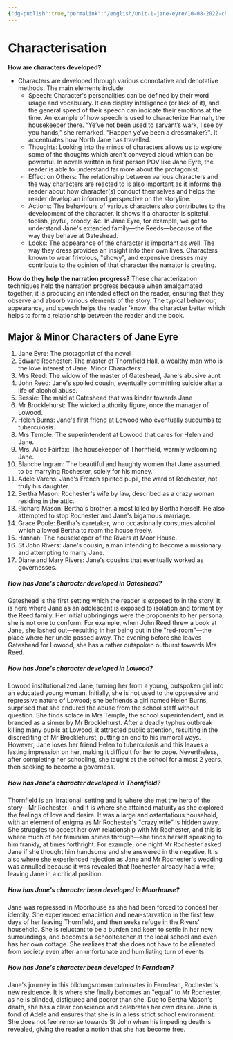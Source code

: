 ```yaml
---
{"dg-publish":true,"permalink":"/english/unit-1-jane-eyre/10-08-2022-characterisation/","dgHomeLink":true,"dgPassFrontmatter":false}
---
```


# Characterisation
**How are characters developed?**
- Characters are developed through various connotative and denotative methods. The main elements include:
	- Speech: Character's personalities can be defined by their word usage and vocabulary. It can display intelligence (or lack of it), and the general speed of their speech can indicate their emotions at the time. An example of how speech is used to characterize Hannah, the housekeeper there. “Ye’ve not been used to sarvant’s wark, I see by you hands,” she remarked. “Happen ye’ve been a dressmaker?". It accentuates how North Jane has travelled. 
	- Thoughts: Looking into the minds of characters allows us to explore some of the thoughts which aren't conveyed aloud which can be powerful. In novels written in first person POV like Jane Eyre, the reader is able to understand far more about the protagonist.
	- Effect on Others: The relationship between various characters and the way characters are reacted to is also important as it informs the reader about how character(s) conduct themselves and helps the reader develop an informed perspective on the storyline.
	- Actions: The behaviours of various characters also contributes to the development of the character. It shows if a character is spiteful, foolish, joyful, broody, &c. In Jane Eyre, for example, we get to understand Jane's extended family—the Reeds—because of the way they behave at Gateshead.
	- Looks: The appearance of the character is important as well. The way they dress provides an insight into their own lives. Characters known to wear frivolous, "showy", and expensive dresses may contribute to the opinion of that character the narrator is creating.

**How do they help the narration progress?**
These characterization techniques help the narration progress because when amalgamated together, it is producing an intended effect on the reader, ensuring that they observe and absorb various elements of the story. The typical behaviour, appearance, and speech helps the reader 'know' the character better which helps to form a relationship between the reader and the book.

## Major & Minor Characters of Jane Eyre

1. Jane Eyre: The protagonist of the novel
2. Edward Rochester: The master of Thornfield Hall, a wealthy man who is the love interest of Jane.
Minor Characters:
1. Mrs Reed: The widow of the master of Gateshead, Jane's abusive aunt
2. John Reed: Jane's spoiled cousin, eventually committing suicide after a life of alcohol abuse.
3. Bessie: The maid at Gateshead that was kinder towards Jane
4. Mr Brocklehurst: The wicked authority figure, once the manager of Lowood.
5. Helen Burns: Jane's first friend at Lowood who eventually succumbs to tuberculosis.
6. Mrs Temple: The superintendent at Lowood that cares for Helen and Jane.
7. Mrs. Alice Fairfax: The housekeeper of Thornfield, warmly welcoming Jane.
8. Blanche Ingram: The beautiful and haughty women that Jane assumed to be marrying Rochester, solely for his money.
9. Adele Varens: Jane's French spirited pupil, the ward of Rochester, not truly his daughter.
10. Bertha Mason: Rochester's wife by law, described as a crazy woman residing in the attic.
11. Richard Mason: Bertha's brother, almost killed by Bertha herself. He also attempted to stop Rochester and Jane's bigamous marriage.
12. Grace Poole: Bertha's caretaker, who occasionally consumes alcohol which allowed Bertha to roam the house freely.
13. Hannah: The housekeeper of the Rivers at Moor House.
14. St John Rivers: Jane's cousin, a man intending to become a missionary and attempting to marry Jane.
15. Diane and Mary Rivers: Jane's cousins that eventually worked as governesses.

##### How has Jane's character developed in Gateshead?

Gateshead is the first setting which the reader is exposed to in the story. It is here where Jane as an adolescent is exposed to isolation and torment by the Reed family. Her initial upbringings were the proponents to her persona; she is not one to conform. For example, when John Reed threw a book at Jane, she lashed out—resulting in her being put in the "red-room"—the place where her uncle passed away. The evening before she leaves Gateshead for Lowood, she has a rather outspoken outburst towards Mrs Reed.

##### How has Jane's character developed in Lowood?
Lowood institutionalized Jane, turning her from a young, outspoken girl into an educated young woman. Initially, she is not used to the oppressive and repressive nature of Lowood; she befriends a girl named Helen Burns, surprised that she endured the abuse from the school staff without question. She finds solace in Mrs Temple, the school superintendent, and is branded as a sinner by Mr Brocklehurst. After a deadly typhus outbreak killing many pupils at Lowood, it attracted public attention, resulting in the discrediting of Mr Brocklehurst, putting an end to his immoral ways. However, Jane loses her friend Helen to tuberculosis and this leaves a lasting impression on her, making it difficult for her to cope. Nevertheless, after completing her schooling, she taught at the school for almost 2 years, then seeking to become a governess.

##### How has Jane's character developed in Thornfield?
Thornfield is an 'irrational' setting and is where she met the hero of the story—Mr Rochester—and it is where she attained maturity as she explored the feelings of love and desire. It was a large and ostentatious household, with an element of enigma as Mr Rochester's "crazy wife" is hidden away. She struggles to accept her own relationship with Mr Rochester, and this is where much of her feminism shines through—she finds herself speaking to him frankly, at times forthright. For example, one night Mr Rochester asked Jane if she thought him handsome and she answered in the negative. It is also where she experienced rejection as Jane and Mr Rochester's wedding was annulled because it was revealed that Rochester already had a wife, leaving Jane in a critical position.

##### How has Jane's character been developed in Moorhouse?
Jane was repressed in Moorhouse as she had been forced to conceal her identity. She experienced emaciation and near-starvation in the first few days of her leaving Thornfield, and then seeks refuge in the Rivers' household. She is reluctant to be a burden and keen to settle in her new surroundings, and becomes a schoolteacher at the local school and even has her own cottage. She realizes that she does not have to be alienated from society even after an unfortunate and humiliating turn of events. 

##### How has Jane's character been developed in Ferndean?
Jane's journey in this bildungsroman culminates in Ferndean, Rochester's new residence. It is where she finally becomes an "equal" to Mr Rochester, as he is blinded, disfigured and poorer than she. Due to Bertha Mason's death, she has a clear conscience and celebrates her own desire. Jane is fond of Adele and ensures that she is in a less strict school environment. She does not feel remorse towards St John when his impeding death is revealed, giving the reader a notion that she has become free. 